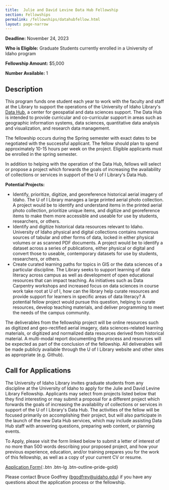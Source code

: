 ```yaml
---
title:  Julie and David Levine Data Hub Fellowship
section: Fellowships
permalink: /fellowships/datahubfellow.html
layout: page-narrow
---
```


**Deadline:** November 24, 2023

**Who is Eligible:** Graduate Students currently enrolled in a University of Idaho program

**Fellowship Amount:** $5,000

**Number Available:** 1

## Description

This program funds one student each year to work with the faculty and staff at the Library to support the operations of the University of Idaho Library's [Data Hub](/datahub/), a center for geospatial and data sciences support. The Data Hub is intended to provide curricular and co-curricular support in areas such as geographic information systems, data sciences, quantitative data analysis and visualization, and research data management.

The fellowship occurs during the Spring semester with exact dates to be negotiated with the successful applicant. The fellow should plan to spend approximately 10-15 hours per week on the project. Eligible applicants must be enrolled in the spring semester.

In addition to helping with the operation of the Data Hub, fellows will select or propose a project which forwards the goals of increasing the availability of collections or services in support of the U of I Library's Data Hub.

**Potential Projects:**

- Identify, prioritize, digitize, and georeference historical aerial imagery of Idaho. The U of I Library manages a large printed aerial photo collection. A project would be to identify and understand items in the printed aerial photo collection, prioritize unique items, and digitize and georeference items to make them more accessible and useable for use by students, researchers, or others.
- Identify and digitize historical data resources relevant to Idaho. University of Idaho physical and digital collections contains numerous sources of tabular and other forms of data, locked in either physical volumes or as scanned PDF documents.  A project would be to identify a dataset across a series of publications, either physical or digital and convert those to useable, contemporary datasets for use by students, researchers, or others.
- Create curated learning paths for topics in GIS or the data sciences of a particular discipline. The Library seeks to support learning of data literacy across campus as well as development of open educational resources that can impact teaching. As initiatives such as Data Carpentry workshops and increased focus on data sciences in course work take root at U of I, how can the library help curate resources and provide support for learners in specific areas of data literacy? A potential fellow project would pursue this question, helping to curate resources, develop teaching materials, and deliver programming to meet the needs of the campus community.

The deliverables from the fellowship project will be online resources such as digitized and geo-rectified aerial imagery, data sciences-related learning materials, or digitized and normalized data resources derived from historical material.  A multi-modal report documenting the process and resources will be expected as part of the conclusion of the fellowship. All deliverables will be made publicly available through the U of I Library website and other sites as appropriate (e.g. Github).

## Call for Applications

The University of Idaho Library invites graduate students from any discipline at the University of Idaho to apply for the Julie and David Levine Library Fellowship. 
Applicants may select from projects listed below that they find interesting or may submit a proposal for a different project which forwards the goals of increasing the availability of collections or services in support of the U of I Library's Data Hub. The activities of the fellow will be focused primarily on accomplishing their project, but will also participate in the launch of the new Data Hub services, which may include assisting Data Hub staff with answering questions, preparing web content, or planning events.

To Apply, please visit the form linked below to submit a letter of interest of no more than 500 words describing your proposed project, and how your previous experience, education, and/or training prepares you for the work of this fellowship, as well as a copy of your current CV or resume.

[Application Form](https://uidaho.co1.qualtrics.com/jfe/form/SV_3eKC1sBFN3PvFNc){:.btn .btn-lg .btn-outline-pride-gold}

Please contact Bruce Godfrey (<bgodfrey@uidaho.edu>) if you have any questions about the application process or the fellowship.
